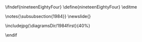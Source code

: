 \ifndef{nineteenEightyFour}
\define{nineteenEightyFour}
\editme

\notes{\subsubsection{1984}}
\newslide{}

\includejpg{\diagramsDir/1984first}{40%}

\endif
